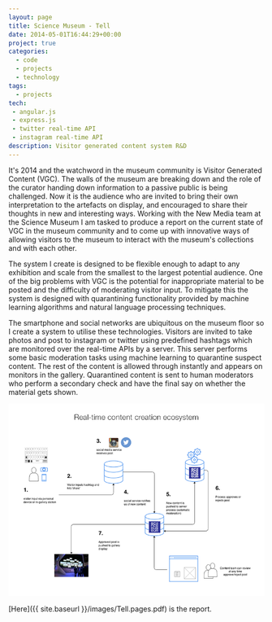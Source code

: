 ```yaml
---
layout: page
title: Science Museum - Tell
date: 2014-05-01T16:44:29+00:00
project: true
categories:
  - code
  - projects
  - technology
tags:
  - projects
tech:
 - angular.js
 - express.js
 - twitter real-time API
 - instagram real-time API
description: Visitor generated content system R&D
---
```


It's 2014 and the watchword in the museum community is Visitor Generated Content (VGC). The walls of the museum are breaking down and the role of the curator handing down information to a passive public is being challenged. Now it is the audience who are invited to bring their own interpretation to the artefacts on display, and encouraged to share their thoughts in new and interesting ways. Working with the New Media team at the Science Museum I am tasked to produce a report on the current state of VGC in the museum community and to come up with innovative ways of allowing visitors to the museum to interact with the museum's collections and with each other.

The system I create is designed to be flexible enough to adapt to any exhibition and scale from the smallest to the largest potential audience. One of the big problems with VGC is the potential for inappropriate material to be posted and the difficulty of moderating visitor input. To mitigate this the system is designed with quarantining functionality provided by machine learning algorithms and natural language processing techniques.

The smartphone and social networks are ubiquitous on the museum floor so I create a system to utilise these technologies. Visitors are invited to take photos and post to instagram or twitter using predefined hashtags which are monitored over the real-time APIs by a server. This server performs some basic moderation tasks using machine learning to quarantine suspect content. The rest of the content is allowed through instantly and appears on monitors in the gallery. Quarantined content is sent to human moderators who perform a secondary check and have the final say on whether the material gets shown.

![VGC](/images/real-time1.png)

[Here]({{ site.baseurl }}/images/Tell.pages.pdf) is the report.
